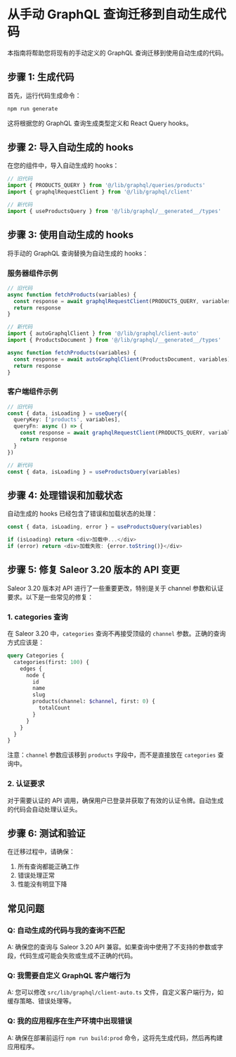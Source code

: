 # 从手动 GraphQL 查询迁移到自动生成代码

本指南将帮助您将现有的手动定义的 GraphQL 查询迁移到使用自动生成的代码。

## 步骤 1: 生成代码

首先，运行代码生成命令：

```bash
npm run generate
```

这将根据您的 GraphQL 查询生成类型定义和 React Query hooks。

## 步骤 2: 导入自动生成的 hooks

在您的组件中，导入自动生成的 hooks：

```typescript
// 旧代码
import { PRODUCTS_QUERY } from '@/lib/graphql/queries/products'
import { graphqlRequestClient } from '@/lib/graphql/client'

// 新代码
import { useProductsQuery } from '@/lib/graphql/__generated__/types'
```

## 步骤 3: 使用自动生成的 hooks

将手动的 GraphQL 查询替换为自动生成的 hooks：

### 服务器组件示例

```typescript
// 旧代码
async function fetchProducts(variables) {
  const response = await graphqlRequestClient(PRODUCTS_QUERY, variables)
  return response
}

// 新代码
import { autoGraphqlClient } from '@/lib/graphql/client-auto'
import { ProductsDocument } from '@/lib/graphql/__generated__/types'

async function fetchProducts(variables) {
  const response = await autoGraphqlClient(ProductsDocument, variables)
  return response
}
```

### 客户端组件示例

```typescript
// 旧代码
const { data, isLoading } = useQuery({
  queryKey: ['products', variables],
  queryFn: async () => {
    const response = await graphqlRequestClient(PRODUCTS_QUERY, variables)
    return response
  }
})

// 新代码
const { data, isLoading } = useProductsQuery(variables)
```

## 步骤 4: 处理错误和加载状态

自动生成的 hooks 已经包含了错误和加载状态的处理：

```typescript
const { data, isLoading, error } = useProductsQuery(variables)

if (isLoading) return <div>加载中...</div>
if (error) return <div>加载失败: {error.toString()}</div>
```

## 步骤 5: 修复 Saleor 3.20 版本的 API 变更

Saleor 3.20 版本对 API 进行了一些重要更改，特别是关于 channel 参数和认证要求。以下是一些常见的修复：

### 1. categories 查询

在 Saleor 3.20 中，`categories` 查询不再接受顶级的 `channel` 参数。正确的查询方式应该是：

```graphql
query Categories {
  categories(first: 100) {
    edges {
      node {
        id
        name
        slug
        products(channel: $channel, first: 0) {
          totalCount
        }
      }
    }
  }
}
```

注意：`channel` 参数应该移到 `products` 字段中，而不是直接放在 `categories` 查询中。

### 2. 认证要求

对于需要认证的 API 调用，确保用户已登录并获取了有效的认证令牌。自动生成的代码会自动处理认证头。

## 步骤 6: 测试和验证

在迁移过程中，请确保：

1. 所有查询都能正确工作
2. 错误处理正常
3. 性能没有明显下降

## 常见问题

### Q: 自动生成的代码与我的查询不匹配

A: 确保您的查询与 Saleor 3.20 API 兼容。如果查询中使用了不支持的参数或字段，代码生成可能会失败或生成不正确的代码。

### Q: 我需要自定义 GraphQL 客户端行为

A: 您可以修改 `src/lib/graphql/client-auto.ts` 文件，自定义客户端行为，如缓存策略、错误处理等。

### Q: 我的应用程序在生产环境中出现错误

A: 确保在部署前运行 `npm run build:prod` 命令，这将先生成代码，然后再构建应用程序。 
 
